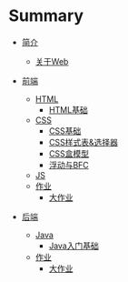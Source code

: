 # Summary

- [简介](README.md)
  - [关于Web](content/intro/design-develop.md)
- [前端](content/front/index.md)
  - [HTML]()
    - [HTML基础](content/front/html/index.md)
  - [CSS]()
    - [CSS基础](content/front/css/index.md)
    - [CSS样式表&选择器](content/front/css/stylesheet.md)
    - [CSS盒模型](content/front/css/boxModel.md)
    - [浮动与BFC](content/front/css/BFC.md)
  - [JS]()
  - [作业]()
    - [大作业](content/front/greatAssignment/greatAssignment.md)


- [后端](content/back/index.md)
  - [Java]()
    - [Java入门基础](content/back/java/JavaFirst.md) 
  - [作业]()
    - [大作业](content/back/greatAssignment/greatAssignment.md)  


